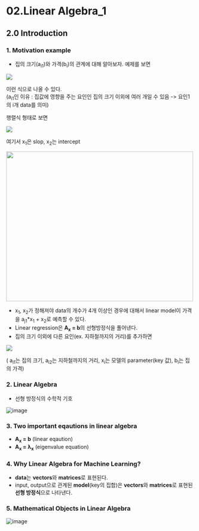 02.Linear Algebra_1
=====

## 2.0 Introduction

### 1. Motivation example
- 집의 크기(a<sub>i1</sub>)와 가격(b<sub>i</sub>)의 관계에 대해 알아보자. 예제를 보면

<img src ="https://user-images.githubusercontent.com/60006301/92925770-f2cb9280-f475-11ea-9f9e-dea7b70d7d3c.png" width="" height="">

이런 식으로 나올 수 있다.   
(a<sub>i1</sub>인 이유 : 집값에 영향을 주는 요인인 집의 크기 이외에 여러 개일 수 있음 -> 요인1의 i개 data를 의미)

행렬식 형태로 보면

<img src = "https://user-images.githubusercontent.com/60006301/92926367-e136ba80-f476-11ea-80f9-2c06e8387f03.png">

여기서 x<sub>1</sub>은 slop, x<sub>2</sub>는 intercept

<img src = "https://user-images.githubusercontent.com/60006301/92926703-64f0a700-f477-11ea-8f28-eee9bd903f00.png" width="500" height="400">

- x<sub>1</sub>, x<sub>2</sub>가 정해져야 data의 개수가 4개 이상인 경우에 대해서 linear model이 가격을 a<sub>j1</sub>*x<sub>1</sub> + x<sub>2</sub>로 예측할 수 있다.
- Linear regression은 **A<sub>x</sub> = b**의 선형방정식을 풀어낸다.
- 집의 크기 이외에 다른 요인(ex. 지하철까지의 거리)를 추가하면

<img src = "https://user-images.githubusercontent.com/60006301/92927448-94ec7a00-f478-11ea-938b-33703f9070cd.png">

( a<sub>i1</sub>는 집의 크기,  a<sub>i2</sub>는 지하철까지의 거리,  x<sub>i</sub>는 모델의 parameter(key 값), b<sub>i</sub>는 집의 가격)


### 2. Linear Algebra

- 선형 방정식의 수학적 기호

![image](https://user-images.githubusercontent.com/60006301/92927872-41c6f700-f479-11ea-86af-d18d86b8f819.png)

### 3. Two important eqautions in linear algebra
- **A<sub>x</sub> = b** (linear eqaution)
- **A<sub>x</sub> = λ<sub>x</sub>** (eigenvalue equation)

### 4. Why Linear Algebra for Machine Learning?
- **data**는 **vectors**와 **matrices**로 표현된다.
- input, output으로 관계된 **model**(key의 집합)은 **vectors**와 **matrices**로 표현된 **선형 방정식**으로 나타낸다.

### 5. Mathematical Objects in Linear Algebra
![image](https://user-images.githubusercontent.com/60006301/92928623-50fa7480-f47a-11ea-951d-382780a83ab6.png)
 
